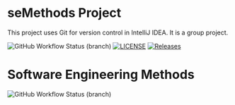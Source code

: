 # seMethods Project

This project uses Git for version control in IntelliJ IDEA.
It is a group project.

![GitHub Workflow Status (branch)](https://img.shields.io/github/actions/workflow/status/dannita25/sem/main.yml?branch=master)
[![LICENSE](https://img.shields.io/github/license/dannita25/sem.svg?style=flat-square)](https://github.com/<github-username>/sem/blob/master/LICENSE)
[![Releases](https://img.shields.io/github/release/dannita25/sem/all.svg?style=flat-square)](https://github.com/dannita25/sem/releases)

# Software Engineering Methods
![GitHub Workflow Status (branch)](https://img.shields.io/github/actions/workflow/status/dannita25/sem/main.yml?branch=develop)
